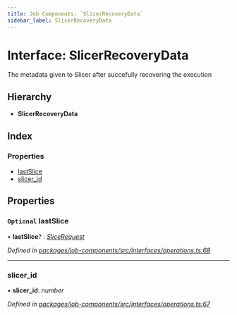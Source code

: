 ```yaml
---
title: Job Components: `SlicerRecoveryData`
sidebar_label: SlicerRecoveryData
---
```


# Interface: SlicerRecoveryData

The metadata given to Slicer after succefully recovering the execution

## Hierarchy

* **SlicerRecoveryData**

## Index

### Properties

* [lastSlice](slicerrecoverydata.md#optional-lastslice)
* [slicer_id](slicerrecoverydata.md#slicer_id)

## Properties

### `Optional` lastSlice

• **lastSlice**? : *[SliceRequest](slicerequest.md)*

*Defined in [packages/job-components/src/interfaces/operations.ts:68](https://github.com/terascope/teraslice/blob/653cf7530/packages/job-components/src/interfaces/operations.ts#L68)*

___

###  slicer_id

• **slicer_id**: *number*

*Defined in [packages/job-components/src/interfaces/operations.ts:67](https://github.com/terascope/teraslice/blob/653cf7530/packages/job-components/src/interfaces/operations.ts#L67)*
